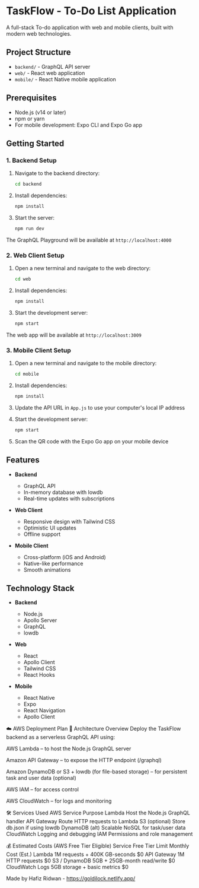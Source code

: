 # TaskFlow - To-Do List Application

A full-stack To-do application with web and mobile clients, built with modern web technologies.

## Project Structure

- `backend/` - GraphQL API server
- `web/` - React web application
- `mobile/` - React Native mobile application

## Prerequisites

- Node.js (v14 or later)
- npm or yarn
- For mobile development: Expo CLI and Expo Go app

## Getting Started

### 1. Backend Setup

1. Navigate to the backend directory:
   ```bash
   cd backend
   ```

2. Install dependencies:
   ```bash
   npm install
   ```

3. Start the server:
   ```bash
   npm run dev
   ```

The GraphQL Playground will be available at `http://localhost:4000`

### 2. Web Client Setup

1. Open a new terminal and navigate to the web directory:
   ```bash
   cd web
   ```

2. Install dependencies:
   ```bash
   npm install
   ```

3. Start the development server:
   ```bash
   npm start
   ```

The web app will be available at `http://localhost:3009`

### 3. Mobile Client Setup

1. Open a new terminal and navigate to the mobile directory:
   ```bash
   cd mobile
   ```

2. Install dependencies:
   ```bash
   npm install
   ```

3. Update the API URL in `App.js` to use your computer's local IP address

4. Start the development server:
   ```bash
   npm start
   ```

5. Scan the QR code with the Expo Go app on your mobile device

## Features

- **Backend**
  - GraphQL API
  - In-memory database with lowdb
  - Real-time updates with subscriptions

- **Web Client**
  - Responsive design with Tailwind CSS
  - Optimistic UI updates
  - Offline support

- **Mobile Client**
  - Cross-platform (iOS and Android)
  - Native-like performance
  - Smooth animations

## Technology Stack

- **Backend**
  - Node.js
  - Apollo Server
  - GraphQL
  - lowdb

- **Web**
  - React
  - Apollo Client
  - Tailwind CSS
  - React Hooks

- **Mobile**
  - React Native
  - Expo
  - React Navigation
  - Apollo Client

☁️ AWS Deployment Plan
🔧 Architecture Overview
Deploy the TaskFlow backend as a serverless GraphQL API using:

AWS Lambda – to host the Node.js GraphQL server

Amazon API Gateway – to expose the HTTP endpoint (/graphql)

Amazon DynamoDB or S3 + lowdb (for file-based storage) – for persistent task and user data (optional)

AWS IAM – for access control

AWS CloudWatch – for logs and monitoring

🛠️ Services Used
AWS Service	Purpose
Lambda	Host the Node.js GraphQL handler
API Gateway	Route HTTP requests to Lambda
S3 (optional)	Store db.json if using lowdb
DynamoDB (alt)	Scalable NoSQL for task/user data
CloudWatch	Logging and debugging
IAM	Permissions and role management

💰 Estimated Costs (AWS Free Tier Eligible)
Service	Free Tier Limit	Monthly Cost (Est.)
Lambda	1M requests + 400K GB-seconds	$0
API Gateway	1M HTTP requests	$0
S3 / DynamoDB	5GB + 25GB-month read/write	$0
CloudWatch Logs	5GB storage + basic metrics	$0


Made by Hafiz Ridwan - https://goldilock.netlify.app/

